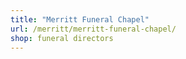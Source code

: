 ```yaml
---
title: "Merritt Funeral Chapel"
url: /merritt/merritt-funeral-chapel/
shop: funeral directors
---
```

